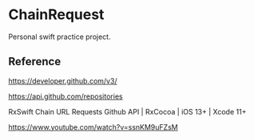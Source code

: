 # ChainRequest

Personal swift practice project.

## Reference

https://developer.github.com/v3/

https://api.github.com/repositories

RxSwift Chain URL Requests Github API | RxCocoa | iOS 13+ | Xcode 11+

https://www.youtube.com/watch?v=ssnKM9uFZsM

